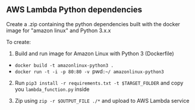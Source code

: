 ## AWS Lambda Python dependencies

Create a .zip containing the python dependencies built with the docker image for "amazon linux" and Python 3.x.x

To create:

1. Build and run image for Amazon Linux with Python 3 (Dockerfile)
- `docker build -t amazonlinux-python3 .`
- `docker run -t -i -p 80:80 -v `pwd`:~/ amazonlinux-python3`

2. Run `pip3 install -r requirements.txt -t $TARGET_FOLDER` and copy you `lambda_function.py` inside

3. Zip using `zip -r $OUTPUT_FILE ./*` and upload to AWS Lambda service
